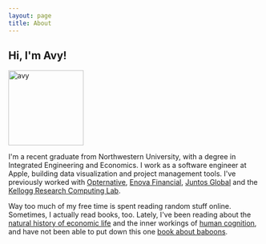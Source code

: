 ```yaml
---
layout: page
title: About
---
```



## Hi, I'm Avy!

<img src="{{ site.image_path }}avy.png" alt="avy" width="150px" height="150px">

I'm a recent graduate from Northwestern University, with a degree in Integrated Engineering and Economics. I work as a software engineer at Apple, building data visualization and project management tools. I've previously worked with [Opternative](http://www.opternative.com), [Enova Financial](http://www.enova.com), [Juntos Global](http://www.juntosglobal.com) and the [Kellogg Research Computing Lab](http://www.kellogg.northwestern.edu/researchcomputing).

Way too much of my free time is spent reading random stuff online. Sometimes, I actually read books, too. Lately, I've been reading about the [natural history of economic life](http://www.amazon.com/The-Company-Strangers-Natural-Economic/dp/0691146462) and the inner workings of [human cognition](http://www.amazon.com/The-Society-Mind-Marvin-Minsky/dp/0671657135), and have not been able to put down this one [book about baboons](http://www.amazon.com/Primates-Memoir-Neuroscientists-Unconventional-Baboons/dp/0743202414).

